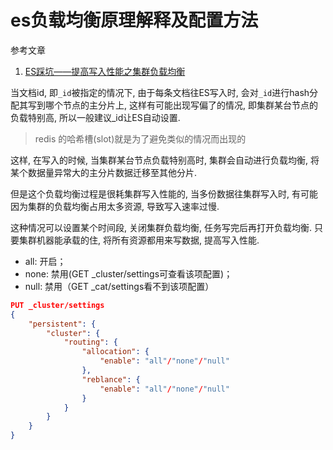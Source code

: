 # es负载均衡原理解释及配置方法

参考文章

1. [ES踩坑——提高写入性能之集群负载均衡](https://blog.csdn.net/wx1528159409/article/details/106200978)

当文档id, 即`_id`被指定的情况下, 由于每条文档往ES写入时, 会对`_id`进行hash分配其写到哪个节点的主分片上, 这样有可能出现写偏了的情况, 即集群某台节点的负载特别高, 所以一般建议_id让ES自动设置.

> redis 的哈希槽(slot)就是为了避免类似的情况而出现的

这样, 在写入的时候, 当集群某台节点负载特别高时, 集群会自动进行负载均衡, 将某个数据量异常大的主分片数据迁移至其他分片.

但是这个负载均衡过程是很耗集群写入性能的, 当多份数据往集群写入时, 有可能因为集群的负载均衡占用太多资源, 导致写入速率过慢.

这种情况可以设置某个时间段, 关闭集群负载均衡, 任务写完后再打开负载均衡. 只要集群机器能承载的住, 将所有资源都用来写数据, 提高写入性能.

- all: 开启；
- none: 禁用(GET _cluster/settings可查看该项配置)；
- null: 禁用（GET _cat/settings看不到该项配置） 

```json
PUT _cluster/settings 
{ 
    "persistent": {
        "cluster": { 
            "routing": { 
                "allocation": { 
                    "enable": "all"/"none"/"null"
                }, 
                "reblance": { 
                    "enable": "all"/"none"/"null"
                } 
            } 
        } 
    }
}
```
